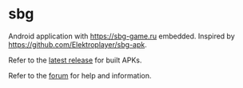 # sbg

Android application with https://sbg-game.ru embedded. Inspired by https://github.com/Elektroplayer/sbg-apk.

Refer to the [latest release](https://github.com/anmiles/sbg/releases/latest) for built APKs.

Refer to the [forum](https://t.me/sbg_forum/91670/127106) for help and information.
